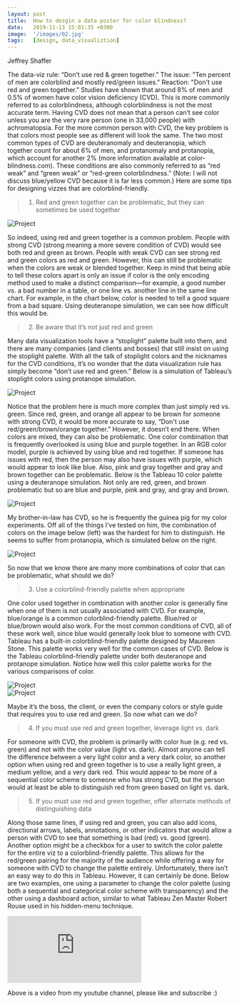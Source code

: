 ```yaml
---
layout: post
title:  How to desgin a data poster for color blindness?
date:   2019-11-13 15:01:35 +0300
image:  '/images/02.jpg'
tags:   [design, data_visualiztion]
---
```

Jeffrey Shaffer

The data-viz rule: “Don’t use red & green together.” The issue: "Ten percent of men are colorblind and mostly red/green issues." Reaction: "Don't use red and green together." Studies have shown that around 8% of men and 0.5% of women have color vision deficiency (CVD). This is more commonly referred to as colorblindness, although colorblindness is not the most accurate term. Having CVD does not mean that a person can’t see color unless you are the very rare person (one in 33,000 people) with achromatopsia. For the more common person with CVD, the key problem is that colors most people see as different will look the same. The two most common types of CVD are deuteranomaly and deuteranopia, which together count for about 6% of men, and protanomaly and protanopia, which account for another 2% (more information available at color-blindness.com). These conditions are also commonly referred to as “red weak” and “green weak” or “red-green colorblindness.” (Note: I will not discuss blue/yellow CVD because it is far less common.) Here are some tips for designing vizzes that are colorblind-friendly.


> 1. Red and green together can be problematic, but they can sometimes be used together

<div class="gallery-box">
  <div class="gallery">
    <img src="/images/project-5.jpg" alt="Project">
  </div>
</div>

So indeed, using red and green together is a common problem. People with strong CVD (strong meaning a more severe condition of CVD) would see both red and green as brown. People with weak CVD can see strong red and green colors as red and green. However, this can still be problematic when the colors are weak or blended together. Keep in mind that being able to tell these colors apart is only an issue if color is the only encoding method used to make a distinct comparison—for example, a good number vs. a bad number in a table, or one line vs. another line in the same line chart. For example, in the chart below, color is needed to tell a good square from a bad square. Using deuteranope simulation, we can see how difficult this would be.

> 2. Be aware that it’s not just red and green

Many data visualization tools have a “stoplight” palette built into them, and there are many companies (and clients and bosses) that still insist on using the stoplight palette. With all the talk of stoplight colors and the nicknames for the CVD conditions, it’s no wonder that the data visualization rule has simply become “don’t use red and green.” Below is a simulation of Tableau’s stoplight colors using protanope simulation.

<div class="gallery-box">
  <div class="gallery">
    <img src="/images/project-5.jpg" alt="Project">
  </div>
</div>

Notice that the problem here is much more complex than just simply red vs. green. Since red, green, and orange all appear to be brown for someone with strong CVD, it would be more accurate to say, “Don't use red/green/brown/orange together.” However, it doesn’t end there. When colors are mixed, they can also be problematic. One color combination that is frequently overlooked is using blue and purple together. In an RGB color model, purple is achieved by using blue and red together. If someone has issues with red, then the person may also have issues with purple, which would appear to look like blue. Also, pink and gray together and gray and brown together can be problematic. Below is the Tableau 10 color palette using a deuteranope simulation. Not only are red, green, and brown problematic but so are blue and purple, pink and gray, and gray and brown.

<div class="gallery-box">
  <div class="gallery">
    <img src="/images/project-5.jpg" alt="Project">
  </div>
</div>

My brother-in-law has CVD, so he is frequently the guinea pig for my color experiments. Off all of the things I’ve tested on him, the combination of colors on the image below (left) was the hardest for him to distinguish. He seems to suffer from protanopia, which is simulated below on the right.

<div class="gallery-box">
  <div class="gallery">
    <img src="/images/project-5.jpg" alt="Project">
  </div>
</div>

So now that we know there are many more combinations of color that can be problematic, what should we do?

> 3. Use a colorblind-friendly palette when appropriate

One color used together in combination with another color is generally fine when one of them is not usually associated with CVD. For example, blue/orange is a common colorblind-friendly palette. Blue/red or blue/brown would also work. For the most common conditions of CVD, all of these work well, since blue would generally look blue to someone with CVD. Tableau has a built-in colorblind-friendly palette designed by Maureen Stone. This palette works very well for the common cases of CVD. Below is the Tableau colorblind-friendly palette under both deuteranope and protanope simulation. Notice how well this color palette works for the various comparisons of color.

<div class="gallery-box">
  <div class="gallery">
    <img src="/images/project-5.jpg" alt="Project">
  </div>
</div>

<div class="gallery-box">
  <div class="gallery">
    <img src="/images/project-5.jpg" alt="Project">
  </div>
</div>

Maybe it’s the boss, the client, or even the company colors or style guide that requires you to use red and green. So now what can we do?


> 4. If you must use red and green together, leverage light vs. dark

For someone with CVD, the problem is primarily with color hue (e.g. red vs. green) and not with the color value (light vs. dark). Almost anyone can tell the difference between a very light color and a very dark color, so another option when using red and green together is to use a really light green, a medium yellow, and a very dark red. This would appear to be more of a sequential color scheme to someone who has strong CVD, but the person would at least be able to distinguish red from green based on light vs. dark.


> 5. If you must use red and green together, offer alternate methods of distinguishing data

Along those same lines, if using red and green, you can also add icons, directional arrows, labels, annotations, or other indicators that would allow a person with CVD to see that something is bad (red) vs. good (green). Another option might be a checkbox for a user to switch the color palette for the entire viz to a colorblind-friendly palette. This allows for the red/green pairing for the majority of the audience while offering a way for someone with CVD to change the palette entirely. Unfortunately, there isn’t an easy way to do this in Tableau. However, it can certainly be done. Below are two examples, one using a parameter to change the color palette (using both a sequential and categorical color scheme with transparency) and the other using a dashboard action, similar to what Tableau Zen Master Robert Rouse used in his hidden-menu technique.

<div class='tableauPlaceholder' id='viz1640768668519' style='position: relative'>
<object class='tableauViz'  style='display:none;'>
<param name='host_url' value='https%3A%2F%2Fpublic.tableau.com%2F' />
<param name='embed_code_version' value='3' /> 
<param name='path' value='views&#47;ColorblindMapSwapper&#47;ColorSwapParameter?:embed=y&amp;:toolbar=yes&amp;:loadOrderID=0&amp;:display_count=yes&amp;:showTabs=y&amp;:tabs=yes' /> 
<param name='toolbar' value='yes' />
<param name='animate_transition' value='yes' />
<param name='display_static_image' value='yes' />
<param name='display_spinner' value='yes' />
<param name='display_overlay' value='yes' />
<param name='display_count' value='yes' /><param name='tabs' value='yes' />
<param name='showTabs' value='y' />
</object></div>               
<script type='text/javascript'>
var divElement = document.getElementById('viz1640768668519'); 
var vizElement = divElement.getElementsByTagName('object')[0];
vizElement.style.width='440px';vizElement.style.height='550px'; 
var scriptElement = document.createElement('script');   
scriptElement.src = 'https://public.tableau.com/javascripts/api/viz_v1.js';
vizElement.parentNode.insertBefore(scriptElement, vizElement); 
</script>


<p><iframe src="https://www.youtube.com/embed/J7LCT7Qe4Ws" frameborder="0" allowfullscreen></iframe></p>

Above is a video from my youtube channel, please like and subscribe :)